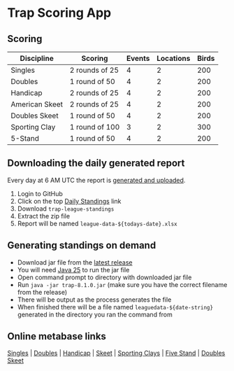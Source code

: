 # Trap Scoring App

## Scoring

| Discipline     | Scoring        | Events | Locations | Birds |
|----------------|----------------|--------|-----------|-------|
| Singles        | 2 rounds of 25 | 4      | 2         | 200   |
| Doubles        | 1 round of 50  | 4      | 2         | 200   |
| Handicap       | 2 rounds of 25 | 4      | 2         | 200   |
| American Skeet | 2 rounds of 25 | 4      | 2         | 200   |
| Doubles Skeet  | 1 round of 50  | 4      | 2         | 200   |
| Sporting Clay  | 1 round of 100 | 3      | 2         | 300   |
| 5-Stand        | 1 round of 50  | 4      | 2         | 200   |

## Downloading the daily generated report

Every day at 6 AM UTC the report is [generated and uploaded](https://github.com/mrbusche/trap-scoring/actions/workflows/daily-standings.yml).

1. Login to GitHub
2. Click on the top [Daily Standings](https://github.com/mrbusche/trap-scoring/actions/workflows/daily-standings.yml) link
3. Download `trap-league-standings`
4. Extract the zip file
5. Report will be named `league-data-${todays-date}.xlsx`

## Generating standings on demand

- Download jar file from the [latest release](https://github.com/mrbusche/trap-scoring/releases)
- You will need [Java 25](https://adoptium.net/) to run the jar file
- Open command prompt to directory with downloaded jar file
- Run `java -jar trap-8.1.0.jar` (make sure you have the correct filename from the release)
- There will be output as the process generates the file
- When finished there will be a file named `leaguedata-${date-string}` generated in the directory you ran the command from

## Online metabase links

[Singles](https://metabase.sssfonline.com/public/question/8648faf9-42e8-4a9c-b55d-2f251349de7f) | [Doubles](https://metabase.sssfonline.com/public/question/5d5a78a5-2356-477f-b1b8-fe6ee11d25b1) | [Handicap](https://metabase.sssfonline.com/public/question/69ca55d9-3e18-45bc-b57f-73aeb205ece8) | [Skeet](https://metabase.sssfonline.com/public/question/c697d744-0e06-4c3f-a640-fea02f9c9ecd) | [Sporting Clays](https://metabase.sssfonline.com/public/question/2c6edb1a-a7ee-43c2-8180-ad199a57be55) | [Five Stand](https://metabase.sssfonline.com/public/question/3c5aecf2-a9f2-49b2-a11f-36965cb1a964) | [Doubles Skeet](https://metabase.sssfonline.com/public/question/bdd61066-6e29-4242-b6e9-adf286c2c4ae.csv)
